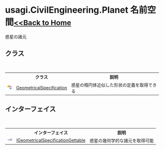 # usagi.CivilEngineering.Planet 名前空間<small>[<<Back to Home](https://github.com/usagi/usagi.cs/blob/master/Help/Home.md)</small> 

惑星の諸元


## クラス
&nbsp;<table><tr><th></th><th>クラス</th><th>説明</th></tr><tr><td>![Public クラス](media/pubclass.gif "Public クラス")</td><td><a href="T_usagi_CivilEngineering_Planet_GeometricalSpecification.md">GeometricalSpecification</a></td><td>
惑星の楕円体近似した形状の定義を取得できる</td></tr></table>

## インターフェイス
&nbsp;<table><tr><th></th><th>インターフェイス</th><th>説明</th></tr><tr><td>![Public インターフェイス](media/pubinterface.gif "Public インターフェイス")</td><td><a href="T_usagi_CivilEngineering_Planet_IGeometricalSpecificationGettable.md">IGeometricalSpecificationGettable</a></td><td>
惑星の幾何学的な諸元を取得可能</td></tr></table>&nbsp;
